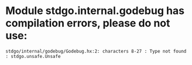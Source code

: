 # Module stdgo.internal.godebug has compilation errors, please do not use:
```
stdgo/internal/godebug/Godebug.hx:2: characters 8-27 : Type not found : stdgo.unsafe.Unsafe

```

